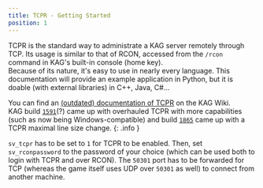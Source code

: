 ```yaml
---
title: TCPR - Getting Started
position: 1
---
```


TCPR is the standard way to administrate a KAG server remotely through TCP. Its usage is similar to that of RCON, accessed from the `/rcon` command in KAG's built-in console (home key).  
Because of its nature, it's easy to use in nearly every language. This documentation will provide an example application in Python, but it is doable (with external libraries) in C++, Java, C#...

You can find an [(outdated) documentation of TCPR](https://wiki.kag2d.com/wiki/Remote_Administration) on the KAG Wiki.  
KAG build [`1591`](https://forum.thd.vg/threads/kag-build-1591-maps-and-bombs.24220)(?) came up with overhauled TCPR with more capabilities (such as now being Windows-compatible) and build [`1865`](https://forum.thd.vg/threads/build-1865-engine-update-sponges-in-tdm-windows-modded-server-fixes.25483) came up with a TCPR maximal line size change.
{: .info }

`sv_tcpr` has to be set to `1` for TCPR to be enabled. Then, set `sv_rconpassword` to the password of your choice (which can be used both to login with TCPR and over RCON).
The `50301` port has to be forwarded for TCP (whereas the game itself uses UDP over `50301` as well) to connect from another machine.

